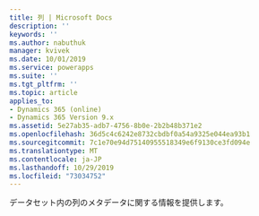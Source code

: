 ```yaml
---
title: 列 | Microsoft Docs
description: ''
keywords: ''
ms.author: nabuthuk
manager: kvivek
ms.date: 10/01/2019
ms.service: powerapps
ms.suite: ''
ms.tgt_pltfrm: ''
ms.topic: article
applies_to:
- Dynamics 365 (online)
- Dynamics 365 Version 9.x
ms.assetid: 5e27ab35-adb7-4756-8b0e-2b2b48b371e2
ms.openlocfilehash: 36d5c4c6242e8732cbdbf0a54a9325e044ea93b1
ms.sourcegitcommit: 7c1e70e94d75140955518349e6f9130ce3fd094e
ms.translationtype: MT
ms.contentlocale: ja-JP
ms.lasthandoff: 10/29/2019
ms.locfileid: "73034752"
---
```

データセット内の列のメタデータに関する情報を提供します。